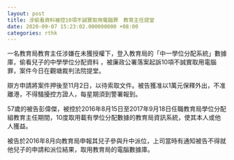 ```yaml
---
layout: post
title: 涉偷看資料被控10項不誠實取用電腦罪　教育主任提堂
date: 2020-09-07 15:23:02.000000000 +08:00
categories: rthk
---
```


一名教育局教育主任涉嫌在未獲授權下，登入教育局的「中一學位分配系統」數據庫，偷看兒子的中學學位分配資料 ，被廉政公署落案起訴10項不誠實取用電腦罪，案件今日在觀塘裁判法院提堂。

辯方申請將案件押後至11月2日，以待索取文件。被告獲准以1萬元保釋外出，不准離港，不得騷擾控方證人，每星期須到警署報到。

57歲的被告彭偉傑，被控於2016年8月15日至2017年9月18日任職教育局學位分配組教育主任期間，10度取用載有學位分配數據的教育局資訊系統，使其本人或他人獲益。

被告於2016年8月向教育局申報其兒子參與升中派位，上司當時有通知被告不得就他兒子的申請和派位結果，取用教育局的電腦數據庫。
